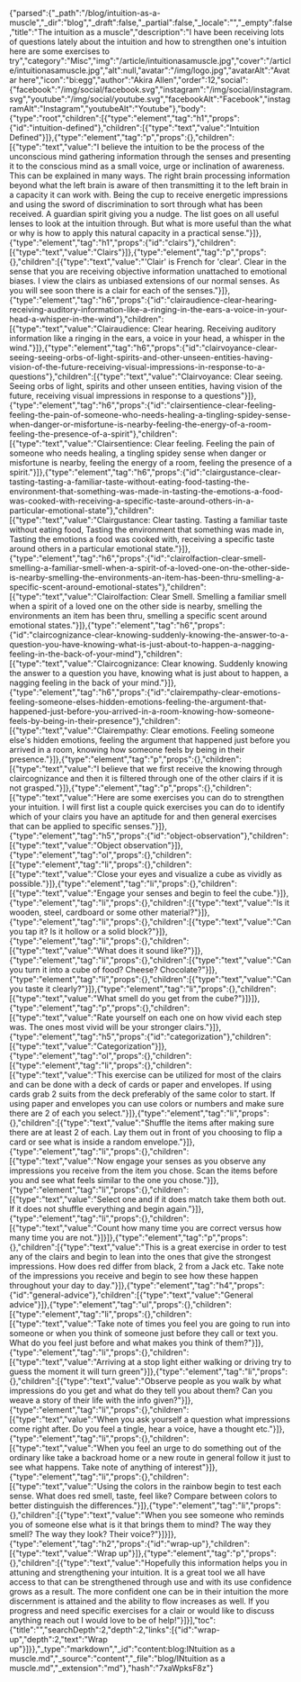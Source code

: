 {"parsed":{"_path":"/blog/intuition-as-a-muscle","_dir":"blog","_draft":false,"_partial":false,"_locale":"","_empty":false,"title":"The intuition as a muscle","description":"I have been receiving lots of questions lately about the intuition and how to strengthen one's intuition here are some exercises to try","category":"Misc","img":"/article/intuitionasamuscle.jpg","cover":"/article/intuitionasamuscle.jpg","alt":null,"avatar":"/img/logo.jpg","avatarAlt":"Avatar here","icon":"bi:egg","author":"Akira Allen","order":12,"social":{"facebook":"/img/social/facebook.svg","instagram":"/img/social/instagram.svg","youtube":"/img/social/youtube.svg","facebookAlt":"Facebook","instagramAlt":"Instagram","youtubeAlt":"Youtube"},"body":{"type":"root","children":[{"type":"element","tag":"h1","props":{"id":"intuition-defined"},"children":[{"type":"text","value":"Intuition Defined"}]},{"type":"element","tag":"p","props":{},"children":[{"type":"text","value":"I believe the intuition to be the process of the unconscious mind gathering information through the senses and presenting it to the conscious mind as a small voice, urge or inclination of awareness. This can be explained in many ways. The right brain processing information beyond what the left brain is aware of then transmitting it to the left brain in a capacity it can work with. Being the cup to receive energetic impressions and using the sword of discrimination to sort through what has been received. A guardian spirit giving you a nudge. The list goes on all useful lenses to look at the intuition through. But what is more useful than the what or why is how to apply this natural capacity in a practical sense."}]},{"type":"element","tag":"h1","props":{"id":"clairs"},"children":[{"type":"text","value":"Clairs"}]},{"type":"element","tag":"p","props":{},"children":[{"type":"text","value":"'Clair' is French for 'clear'. Clear in the sense that you are receiving objective information unattached to emotional biases. I view the clairs as unbiased extensions of our normal senses. As you will see soon there is a clair for each of the senses."}]},{"type":"element","tag":"h6","props":{"id":"clairaudience-clear-hearing-receiving-auditory-information-like-a-ringing-in-the-ears-a-voice-in-your-head-a-whisper-in-the-wind"},"children":[{"type":"text","value":"Clairaudience: Clear hearing. Receiving auditory information like a ringing in the ears, a voice in your head, a whisper in the wind."}]},{"type":"element","tag":"h6","props":{"id":"clairvoyance-clear-seeing-seeing-orbs-of-light-spirits-and-other-unseen-entities-having-vision-of-the-future-receiving-visual-impressions-in-response-to-a-questions"},"children":[{"type":"text","value":"Clairvoyance: Clear seeing. Seeing orbs of light, spirits and other unseen entities, having vision of the future, receiving visual impressions in response to a questions"}]},{"type":"element","tag":"h6","props":{"id":"clairsentience-clear-feeling-feeling-the-pain-of-someone-who-needs-healing-a-tingling-spidey-sense-when-danger-or-misfortune-is-nearby-feeling-the-energy-of-a-room-feeling-the-presence-of-a-spirit"},"children":[{"type":"text","value":"Clairsentience: Clear feeling. Feeling the pain of someone who needs healing, a tingling spidey sense when danger or misfortune is nearby, feeling the energy of a room, feeling the presence of a spirit."}]},{"type":"element","tag":"h6","props":{"id":"clairgustance-clear-tasting-tasting-a-familiar-taste-without-eating-food-tasting-the-environment-that-something-was-made-in-tasting-the-emotions-a-food-was-cooked-with-receiving-a-specific-taste-around-others-in-a-particular-emotional-state"},"children":[{"type":"text","value":"Clairgustance: Clear tasting. Tasting a familiar taste without eating food, Tasting the environment that something was made in, Tasting the emotions a food was cooked with, receiving a specific taste around others in a particular emotional state."}]},{"type":"element","tag":"h6","props":{"id":"clairolfaction-clear-smell-smelling-a-familiar-smell-when-a-spirit-of-a-loved-one-on-the-other-side-is-nearby-smelling-the-environments-an-item-has-been-thru-smelling-a-specific-scent-around-emotional-states"},"children":[{"type":"text","value":"Clairolfaction: Clear Smell. Smelling a familiar smell when a spirit of a loved one on the other side is nearby, smelling the environments an item has been thru, smelling a specific scent around emotional states."}]},{"type":"element","tag":"h6","props":{"id":"claircognizance-clear-knowing-suddenly-knowing-the-answer-to-a-question-you-have-knowing-what-is-just-about-to-happen-a-nagging-feeling-in-the-back-of-your-mind"},"children":[{"type":"text","value":"Claircognizance: Clear knowing. Suddenly knowing the answer to a question you have, knowing what is just about to happen, a nagging feeling in the back of your mind."}]},{"type":"element","tag":"h6","props":{"id":"clairempathy-clear-emotions-feeling-someone-elses-hidden-emotions-feeling-the-argument-that-happened-just-before-you-arrived-in-a-room-knowing-how-someone-feels-by-being-in-their-presence"},"children":[{"type":"text","value":"Clairempathy: Clear emotions. Feeling someone else's hidden emotions, feeling the argument that happened just before you arrived in a room, knowing how someone feels by being in their presence."}]},{"type":"element","tag":"p","props":{},"children":[{"type":"text","value":"I believe that we first receive the knowing through claircognizance and then it is filtered through one of the other clairs if it is not grasped."}]},{"type":"element","tag":"p","props":{},"children":[{"type":"text","value":"Here are some exercises you can do to strengthen your intuition. I will first list a couple quick exercises you can do to identify which of your clairs you have an aptitude for and then general exercises that can be applied to specific senses."}]},{"type":"element","tag":"h5","props":{"id":"object-observation"},"children":[{"type":"text","value":"Object observation"}]},{"type":"element","tag":"ol","props":{},"children":[{"type":"element","tag":"li","props":{},"children":[{"type":"text","value":"Close your eyes and visualize a cube as vividly as possible."}]},{"type":"element","tag":"li","props":{},"children":[{"type":"text","value":"Engage your senses and begin to feel the cube."}]},{"type":"element","tag":"li","props":{},"children":[{"type":"text","value":"Is it wooden, steel, cardboard or some other material?"}]},{"type":"element","tag":"li","props":{},"children":[{"type":"text","value":"Can you tap it? Is it hollow or a solid block?"}]},{"type":"element","tag":"li","props":{},"children":[{"type":"text","value":"What does it sound like?"}]},{"type":"element","tag":"li","props":{},"children":[{"type":"text","value":"Can you turn it into a cube of food? Cheese? Chocolate?"}]},{"type":"element","tag":"li","props":{},"children":[{"type":"text","value":"Can you taste it clearly?"}]},{"type":"element","tag":"li","props":{},"children":[{"type":"text","value":"What smell do you get from the cube?"}]}]},{"type":"element","tag":"p","props":{},"children":[{"type":"text","value":"Rate yourself on each one on how vivid each step was. The ones most vivid will be your stronger clairs."}]},{"type":"element","tag":"h5","props":{"id":"categorization"},"children":[{"type":"text","value":"Categorization"}]},{"type":"element","tag":"ol","props":{},"children":[{"type":"element","tag":"li","props":{},"children":[{"type":"text","value":"This exercise can be utilized for most of the clairs and can be done with a deck of cards or paper and envelopes. If using cards grab 2 suits from the deck preferably of the same color to start. If using paper and envelopes you can use colors or numbers and make sure there are 2 of each you select."}]},{"type":"element","tag":"li","props":{},"children":[{"type":"text","value":"Shuffle the items after making sure there are at least 2 of each. Lay them out in front of you choosing to flip a card or see what is inside a random envelope."}]},{"type":"element","tag":"li","props":{},"children":[{"type":"text","value":"Now engage your senses as you observe any impressions you receive from the item you chose. Scan the items before you and see what feels similar to the one you chose."}]},{"type":"element","tag":"li","props":{},"children":[{"type":"text","value":"Select one and if it does match take them both out. If it does not shuffle everything and begin again."}]},{"type":"element","tag":"li","props":{},"children":[{"type":"text","value":"Count how many time you are correct versus how many time you are not."}]}]},{"type":"element","tag":"p","props":{},"children":[{"type":"text","value":"This is a great exercise in order to test any of the clairs and begin to lean into the ones that give the strongest impressions. How does red differ from black, 2 from a Jack etc. Take note of the impressions you receive and begin to see how these happen throughout your day to day."}]},{"type":"element","tag":"h4","props":{"id":"general-advice"},"children":[{"type":"text","value":"General advice"}]},{"type":"element","tag":"ul","props":{},"children":[{"type":"element","tag":"li","props":{},"children":[{"type":"text","value":"Take note of times you feel you are going to run into someone or when you think of someone just before they call or text you. What do you feel just before and what makes you think of them?"}]},{"type":"element","tag":"li","props":{},"children":[{"type":"text","value":"Arriving at a stop light either walking or driving try to guess the moment it will turn green"}]},{"type":"element","tag":"li","props":{},"children":[{"type":"text","value":"Observe people as you walk by what impressions do you get and what do they tell you about them? Can you weave a story of their life with the info given?"}]},{"type":"element","tag":"li","props":{},"children":[{"type":"text","value":"When you ask yourself a question what impressions come right after. Do you feel a tingle, hear a voice, have a thought etc."}]},{"type":"element","tag":"li","props":{},"children":[{"type":"text","value":"When you feel an urge to do something out of the ordinary like take a backroad home or a new route in general follow it just to see what happens. Take note of anything of interest"}]},{"type":"element","tag":"li","props":{},"children":[{"type":"text","value":"Using the colors in the rainbow begin to test each sense. What does red smell, taste, feel like? Compare between colors to better distinguish the differences."}]},{"type":"element","tag":"li","props":{},"children":[{"type":"text","value":"When you see someone who reminds you of someone else what is it that brings them to mind? The way they smell? The way they look? Their voice?"}]}]},{"type":"element","tag":"h2","props":{"id":"wrap-up"},"children":[{"type":"text","value":"Wrap up"}]},{"type":"element","tag":"p","props":{},"children":[{"type":"text","value":"Hopefully this information helps you in attuning and strengthening your intuition. It is a great tool we all have access to that can be strengthened through use and with its use confidence grows as a result. The more confident one can be in their intuition the more discernment is attained and the ability to flow increases as well. If you progress and need specific exercises for a clair or would like to discuss anything reach out I would love to be of help!"}]}],"toc":{"title":"","searchDepth":2,"depth":2,"links":[{"id":"wrap-up","depth":2,"text":"Wrap up"}]}},"_type":"markdown","_id":"content:blog:INtuition as a muscle.md","_source":"content","_file":"blog/INtuition as a muscle.md","_extension":"md"},"hash":"7xaWpksF8z"}